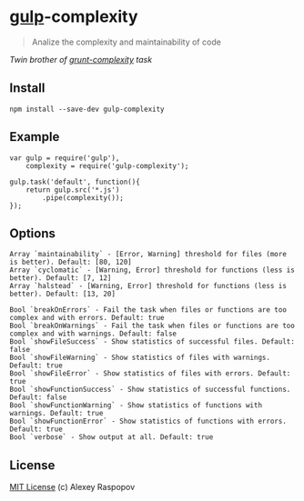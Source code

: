 # [gulp](https://github.com/wearefractal/gulp)-complexity

> Analize the complexity and maintainability of code

*Twin brother of [grunt-complexity](https://github.com/vigetlabs/grunt-complexity) task*

## Install

	npm install --save-dev gulp-complexity

## Example

	var gulp = require('gulp'),
		complexity = require('gulp-complexity');

	gulp.task('default', function(){
		return gulp.src('*.js')
			.pipe(complexity());
	});

## Options

    Array `maintainability` - [Error, Warning] threshold for files (more is better). Default: [80, 120]
	Array `cyclomatic` - [Warning, Error] threshold for functions (less is better). Default: [7, 12]
    Array `halstead` - [Warning, Error] threshold for functions (less is better). Default: [13, 20]

    Bool `breakOnErrors` - Fail the task when files or functions are too complex and with errors. Default: true
    Bool `breakOnWarnings` - Fail the task when files or functions are too complex and with warnings. Default: false
    Bool `showFileSuccess` - Show statistics of successful files. Default: false
    Bool `showFileWarning` - Show statistics of files with warnings. Default: true
    Bool `showFileError` - Show statistics of files with errors. Default: true
    Bool `showFunctionSuccess` - Show statistics of successful functions. Default: false
    Bool `showFunctionWarning` - Show statistics of functions with warnings. Default: true
    Bool `showFunctionError` - Show statistics of functions with errors. Default: true
    Bool `verbose` - Show output at all. Default: true

## License

[MIT License](http://en.wikipedia.org/wiki/MIT_License) (c) Alexey Raspopov


